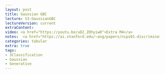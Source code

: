 ```yaml
---
layout: post
title: Gaussian GBC 
lecture: S3-GaussianGBC
lectureVersion: current
extraContent:  
video: <a href="https://youtu.be/uD2_ZOhyiw8">Extra M4</a> 
notes:  <a href="https://ai.stanford.edu/~ang/papers/nips01-discriminativegenerative.pdf">Paper Discr vs. Genera</a>
categories: tabular
extra: true
tags:
- 3Classification
- Gaussian 
- Generative
---
```

